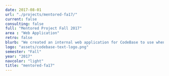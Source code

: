 ```yaml
---
date: 2017-08-01
url: "./projects/mentored-fa17/"
current: false
consulting: false
full: "Mentored Project Fall 2017"
area : "Web Application"
retro: false
blurb: "We created an internal web application for CodeBase to use when reviewing club applications."
logo: "assets/codebase-text-logo.png"
semester: "Fall"
year: "2017"
navcolor: "light"
title: "mentored-fa17"
---
```

